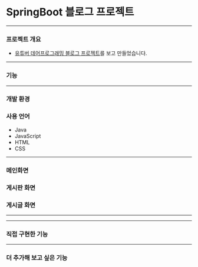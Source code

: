 # SpringBoot 블로그 프로젝트
---
### 프로젝트 개요
* [유튜버 데어프로그래밍 블로그 프로젝트](https://www.youtube.com/watch?v=6bhF5o4gAOs&list=PL93mKxaRDidECgjOBjPgI3Dyo8ka6Ilqm)를 보고 만들었습니다.
---
### 기능

---
### 개발 환경

### 사용 언어
* Java
* JavaScript
* HTML
* CSS
---

### 메인화면


### 게시판 화면


### 게시글 화면

---
---
### 직접 구현한 기능

---
### 더 추가해 보고 싶은 기능



